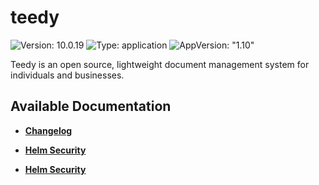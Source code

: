 # teedy

![Version: 10.0.19](https://img.shields.io/badge/Version-10.0.19-informational?style=flat-square) ![Type: application](https://img.shields.io/badge/Type-application-informational?style=flat-square) ![AppVersion: "1.10"](https://img.shields.io/badge/AppVersion-"1.10"-informational?style=flat-square)

Teedy is an open source, lightweight document management system for individuals and businesses.

## Available Documentation

- [**Changelog**](CHANGELOG)

- [**Helm Security**](container-security)

- [**Helm Security**](helm-security)

